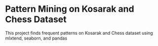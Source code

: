 # Pattern Mining on Kosarak and Chess Dataset
This project finds frequent patterns on Kosarak and Chess dataset using mlxtend, seaborn, and pandas

